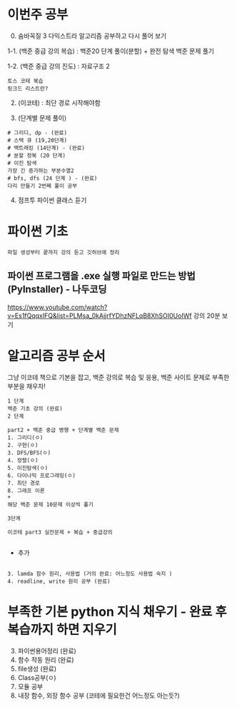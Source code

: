# 이번주 공부  

0. 숨바꼭질 3 다익스트라 알고리즘 공부하고 다시 풀어 보기  

1-1. (백준 중급 강의 복습) :  백준20 단계 풀이(분할) + 완전 탐색 백준 문제 풀기  

1-2. (백준 중급 강의 진도) : 자료구조 2 
 ```
 토스 코테 복습 
 링크드 리스트란?
 ```
2. (이코테) : 최단 경로 시작해야함

3. (단계별 문제 풀이) 
```
# 그리디, dp - (완료)
# 스택 큐 (19,20단계)
# 백트래킹 (14단계) - (완료)
# 분할 정복 (20 단계)
# 이진 탐색
가장 긴 증가하는 부분수열2
# bfs, dfs (24 단계 ) - (완료)
다리 만들기 2번째 풀이 공부 
```

4. 점프투 파이썬 클래스 듣기



# 파이썬 기초

```
파일 생성부터 끝까지 강의 듣고 깃허브에 정리
```
##  파이썬 프로그램을 .exe 실행 파일로 만드는 방법 (PyInstaller) - 나두코딩
https://www.youtube.com/watch?v=Es1fQqqxIFQ&list=PLMsa_0kAjjrfYDhzNFLqB8XhSOI0UoIWf
강의 20분 보기 
# 알고리즘 공부 순서

그냥 이코테 책으로 기본을 잡고, 백준 강의로 복습 및 응용, 백준 사이트 문제로 부족한 부분을 채우자!
```
1 단계 
백준 기초 강의 (완료)
2 단계

part2 + 백준 중급 병행 + 단계별 백준 문제
1. 그리디(ㅇ)
2. 구현(ㅇ)
3. DFS/BFS(ㅇ)
4. 정렬(ㅇ)
5. 이진탐색(ㅇ)
6. 다이나믹 프로그래밍(ㅇ)
7. 최단 경로
8. 그래프 이론
+
해당 백준 문제 10문제 이상씩 풀기

3단계 

이코테 part3 실전문제 + 복습 + 중급강의


```

+ 추가
```  

3. lamda 함수 원리, 사용법 (거의 완료: 어느정도 사용법 숙지 )
4. readline, write 원리 공부 (완료)
```
# 부족한 기본 python 지식 채우기 - 완료 후 복습까지 하면 지우기

3. 파이썬용어정리 (완료)
4. 함수 작동 원리 (완료)
5. file생성 (완료)
6. Class공부(ㅇ)
7. 모듈 공부
8. 내장 함수, 외장 함수 공부 (코테에 필요한건 어느정도 아는듯?)

